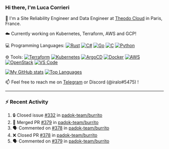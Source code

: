 ### Hi there, I'm Luca Corrieri

👋 I'm a Site Reliability Engineer and Data Engineer at [Theodo Cloud](https://cloud.theodo.com/) in Paris, France.

☁️ Currently working on Kubernetes, Terraform, AWS and GCP!

💻 Programming Languages:
[![Rust](https://img.shields.io/badge/Rust-c14566?style=flat-square&logo=rust&logoColor=white)](#)
[![C#](https://img.shields.io/badge/C%23-1e9e25.svg?style=flat-square&logo=c%20sharp&logoColor=white)](#)
[![Go](https://img.shields.io/badge/Go-007d9c?style=flat-square&logo=go&logoColor=white)](#)
[![C](https://img.shields.io/badge/C-2570ae.svg?style=flat-square&logo=c&logoColor=white)](#)
[![Python](https://img.shields.io/badge/Python-3b78a7.svg?style=flat-square&logo=python&logoColor=white)](#)

⚙️ Tools:
[![Terraform](https://img.shields.io/badge/Terraform-7B42BC?style=flat-square&logo=terraform&logoColor=white)](#)
[![Kubernetes](https://img.shields.io/badge/Kubernetes-326CE5?style=flat-square&logo=kubernetes&logoColor=white)](#)
[![ArgoCD](https://img.shields.io/badge/ArgoCD-009485?style=flat-square&logo=argo&logoColor=white)](#)
[![Docker](https://img.shields.io/badge/Docker-2496ED?style=flat-square&logo=docker&logoColor=white)](#)
[![AWS](https://img.shields.io/badge/AWS-232F3E?style=flat-square&logo=amazonaws&logoColor=white)](#)
[![OpenStack](https://img.shields.io/badge/OpenStack-ED1944?style=flat-square&logo=openstack&logoColor=white)](#)
[![VS Code](https://img.shields.io/badge/VS%20Code-007ACC?style=flat-square&logo=visualstudiocode&logoColor=white)](#)

[![My GitHub stats](https://github-readme-stats.vercel.app/api?username=corrieriluca&hide_rank=true&count_private=true&include_all_commits=true&show_icons=true&theme=github_dark)](#)
[![Top Languages](https://github-readme-stats.vercel.app/api/top-langs/?username=corrieriluca&layout=compact&theme=github_dark)](#)

📫 Feel free to reach me on [Telegram](https://t.me/luccorri) or Discord (@iralo#5475) !

---

### :zap: Recent Activity

<!--START_SECTION:activity-->
1. 🔒 Closed issue [#332](https://github.com/padok-team/burrito/issues/332) in [padok-team/burrito](https://github.com/padok-team/burrito)
2. 🎉 Merged PR [#379](https://github.com/padok-team/burrito/pull/379) in [padok-team/burrito](https://github.com/padok-team/burrito)
3. 🗣 Commented on [#378](https://github.com/padok-team/burrito/pull/378#issuecomment-2478939873) in [padok-team/burrito](https://github.com/padok-team/burrito)
4. ❌ Closed PR [#378](https://github.com/padok-team/burrito/pull/378) in [padok-team/burrito](https://github.com/padok-team/burrito)
5. 🗣 Commented on [#379](https://github.com/padok-team/burrito/pull/379#issuecomment-2478929232) in [padok-team/burrito](https://github.com/padok-team/burrito)
<!--END_SECTION:activity-->
